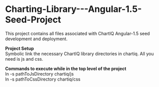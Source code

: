 # Charting-Library---Angular-1.5-Seed-Project

This project contains all files associated with ChartIQ Angular-1.5 seed development and deployment.

**Project Setup**  
Symbolic link the necessary ChartIQ library directories in chartiq.  All you need is js and css.  

**Commands to execute while in the top level of the project**  
ln -s pathToJsDirectory chartiq/js  
ln -s pathToCssDirectory chartiq/css
